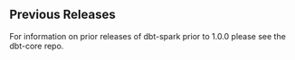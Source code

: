 ## Previous Releases
For information on prior releases of dbt-spark prior to 1.0.0 please see the dbt-core repo.

